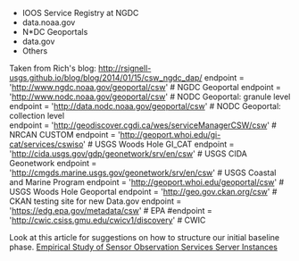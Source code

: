 * IOOS Service Registry at NGDC
* data.noaa.gov
* N*DC Geoportals
* data.gov
* Others


Taken from Rich's blog: http://rsignell-usgs.github.io/blog/blog/2014/01/15/csw_ngdc_dap/
endpoint = 'http://www.ngdc.noaa.gov/geoportal/csw' # NGDC Geoportal
endpoint = 'http://www.nodc.noaa.gov/geoportal/csw'   # NODC Geoportal: granule level
endpoint = 'http://data.nodc.noaa.gov/geoportal/csw'  # NODC Geoportal: collection level   
endpoint = 'http://geodiscover.cgdi.ca/wes/serviceManagerCSW/csw'  # NRCAN CUSTOM
endpoint = 'http://geoport.whoi.edu/gi-cat/services/cswiso' # USGS Woods Hole GI_CAT
endpoint = 'http://cida.usgs.gov/gdp/geonetwork/srv/en/csw' # USGS CIDA Geonetwork
endpoint = 'http://cmgds.marine.usgs.gov/geonetwork/srv/en/csw' # USGS Coastal and Marine Program
endpoint = 'http://geoport.whoi.edu/geoportal/csw' # USGS Woods Hole Geoportal 
endpoint = 'http://geo.gov.ckan.org/csw'  # CKAN testing site for new Data.gov
endpoint = 'https://edg.epa.gov/metadata/csw'  # EPA
#endpoint = 'http://cwic.csiss.gmu.edu/cwicv1/discovery'  # CWIC

Look at this article for suggestions on how to structure our initial baseline phase.  [Empirical Study of Sensor Observation Services Server Instances](http://arxiv.org/ftp/arxiv/papers/1109/1109.4503.pdf)
